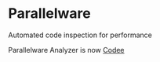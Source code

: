 # Parallelware
Automated code inspection for performance

Parallelware Analyzer is now [Codee](https://www.codee.com/)
